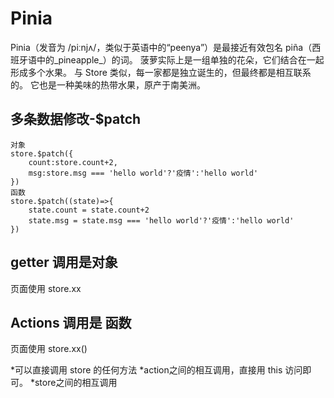 # Pinia
Pinia（发音为 /piːnjʌ/，类似于英语中的“peenya”）是最接近有效包名 piña（西班牙语中的_pineapple_）的词。 菠萝实际上是一组单独的花朵，它们结合在一起形成多个水果。 与 Store 类似，每一家都是独立诞生的，但最终都是相互联系的。 它也是一种美味的热带水果，原产于南美洲。
## 多条数据修改-$patch
```
对象
store.$patch({
	count:store.count+2,
	msg:store.msg === 'hello world'?'疫情':'hello world'
})
函数
store.$patch((state)=>{
	state.count = state.count+2
	state.msg = state.msg === 'hello world'?'疫情':'hello world'
})
```
## getter 调用是对象 
页面使用
store.xx
## Actions 调用是 函数
页面使用
store.xx()

*可以直接调用 store 的任何方法
*action之间的相互调用，直接用 this 访问即可。
*store之间的相互调用